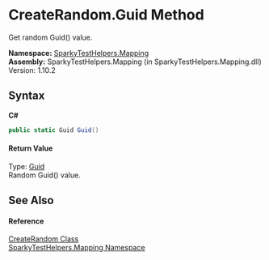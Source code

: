 # CreateRandom.Guid Method 
 

Get random Guid() value.

**Namespace:**&nbsp;<a href="N_SparkyTestHelpers_Mapping.md">SparkyTestHelpers.Mapping</a><br />**Assembly:**&nbsp;SparkyTestHelpers.Mapping (in SparkyTestHelpers.Mapping.dll) Version: 1.10.2

## Syntax

**C#**<br />
``` C#
public static Guid Guid()
```


#### Return Value
Type: <a href="http://msdn2.microsoft.com/en-us/library/cey1zx63" target="_blank">Guid</a><br />Random Guid() value.

## See Also


#### Reference
<a href="T_SparkyTestHelpers_Mapping_CreateRandom.md">CreateRandom Class</a><br /><a href="N_SparkyTestHelpers_Mapping.md">SparkyTestHelpers.Mapping Namespace</a><br />